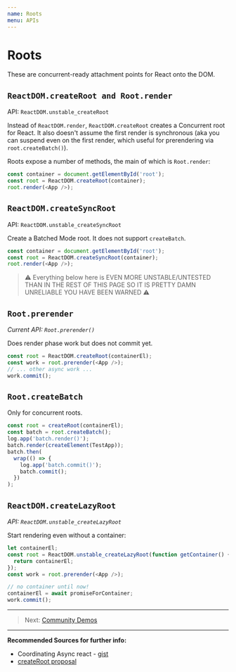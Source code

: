 ```yaml
---
name: Roots
menu: APIs
---
```


# Roots

These are concurrent-ready attachment points for React onto the DOM.

## `ReactDOM.createRoot and Root.render`

API: `ReactDOM.unstable_createRoot`

Instead of `ReactDOM.render`, `ReactDOM.createRoot` creates a Concurrent root for React. It also doesn't assume the first render is synchronous (aka you can suspend even on the first render, which useful for prerendering via `root.createBatch()`).

Roots expose a number of methods, the main of which is `Root.render`:

```js
const container = document.getElementById('root');
const root = ReactDOM.createRoot(container);
root.render(<App />);
```

## `ReactDOM.createSyncRoot`

API: `ReactDOM.unstable_createSyncRoot`

Create a Batched Mode root. It does not support `createBatch`.


```js
const container = document.getElementById('root');
const root = ReactDOM.createSyncRoot(container);
root.render(<App />);
```



> ⚠️ Everything below here is EVEN MORE UNSTABLE/UNTESTED THAN IN THE REST OF THIS PAGE SO IT IS PRETTY DAMN UNRELIABLE YOU HAVE BEEN WARNED ⚠️

## `Root.prerender`

_Current API: `Root.prerender()`_

Does render phase work but does not commit yet.

```js
const root = ReactDOM.createRoot(containerEl);
const work = root.prerender(<App />);
// ... other async work ...
work.commit();
```

## `Root.createBatch`

Only for concurrent roots.

```js
const root = createRoot(containerEl);
const batch = root.createBatch();
log.app('batch.render()');
batch.render(createElement(TestApp));
batch.then(
  wrap(() => {
    log.app('batch.commit()');
    batch.commit();
  })
);
```

## `ReactDOM.createLazyRoot`

_API: `ReactDOM.unstable_createLazyRoot`_

Start rendering even without a container:

```js
let containerEl;
const root = ReactDOM.unstable_createLazyRoot(function getContainer() {
  return containerEl;
});
const work = root.prerender(<App />);

// no container until now!
containerEl = await promiseForContainer;
work.commit();
```

---

> Next: [Community Demos](/community/demos.md)

---

**Recommended Sources for further info:**

- Coordinating Async react - [gist](https://gist.github.com/acdlite/f31becd03e2f5feb9b4b22267a58bc1f)
- [createRoot proposal](https://github.com/facebook/react/issues/10366)

